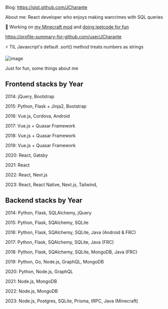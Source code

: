 Blog: https://gist.github.com/JCharante

About me: React developer who enjoys making warcrimes with SQL queries

🔭 Working on [my Minecraft mod](https://github.com/JCharante/minecraft-mod) and [doing leetcode for fun](https://leetcode.com/JCharante/)

https://profile-summary-for-github.com/user/JCharante

⚡ TIL Javascript's default .sort() method treats numbers as strings

![image](https://user-images.githubusercontent.com/13973198/89717086-05d3da00-d981-11ea-9cc8-693f73691fd3.png)


Just for fun, some things about me

## Frontend stacks by Year

2014: jQuery, Bootstrap

2015: Python, Flask + Jinja2, Bootstrap

2016: Vue.js, Cordova, Android

2017: Vue.js + Quasar Framework

2018: Vue.js + Quasar Framework

2019: Vue.js + Quasar Framework

2020: React, Gatsby

2021: React

2022: React, Next.js

2023: React, React Native, Next.js, Tailwind, 

## Backend stacks by Year
2014: Python, Flask, SQLAlchemy, jQuery

2015: Python, Flask, SQAlchemy, SQLite

2016: Python, Flask, SQAlchemy, SQLite, Java (Android & FRC)

2017: Python, Flask, SQAlchemy, SQLite, Java (FRC)

2018: Python, Flask, SQAlchemy, SQLite, MongoDB, Java (FRC)

2019: Python, Go, Node.js, GraphQL, MongoDB

2020: Python, Node.js, GraphQL

2021: Node.js, MongoDB

2022: Node.js, MongoDB

2023: Node.js, Postgres, SQLite, Prisma, tRPC, Java (Minecraft)


<!--

Here are some ideas to get you started:

- 🔭 I’m currently working on ...
- 🌱 I’m currently learning ...
- 👯 I’m looking to collaborate on ...
- 🤔 I’m looking for help with ...
- 💬 Ask me about ...
- 📫 How to reach me: ...
- 😄 Pronouns: ...
- ⚡ Fun fact: ...
-->
